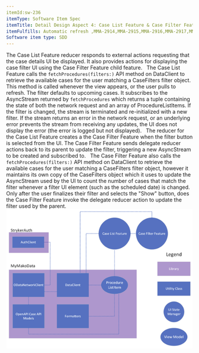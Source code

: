 ```yaml
---
itemId:sw-236
itemType: Software Item Spec
itemTitle: Detail Design Aspect 4: Case List Feature & Case Filter Feature
itemFulfills: Automatic refresh ,MMA-2914,MMA-2915,MMA-2916,MMA-2917,MMA-2918,MMA-2919,MMA-2920,MMA-2921,MMA-2922,MMA-2923,MMA-2924,MMA-2926,MMA-2927,MMA-2928,MMA-2929,MMA-2931,MMA-2932,MMA-2933,MMA-2934,MMA-2935,MMA-2936,MMA-2937,MMA-2938,MMA-2939,MMA-2940,MMA-2941,MMA-2942,MMA-2943,MMA-2944,MMA-2945,MMA-2946,MMA-3067,MMA-3068,MMA-3070,MMA-3071
Software item type: SDD
---
```

The Case List Feature reducer responds to external actions requesting that the case details UI be displayed. It also provides actions for displaying the case filter UI using the Case Filter Feature child feature.
 
The Case List Feature calls the `fetchProcedures(filters:)` API method on DataClient to retrieve the available cases for the user matching a CaseFilters filter object. This method is called whenever the view appears, or the user pulls to refresh. The filter defaults to upcoming cases. It subscribes to the AsyncStream returned by `fetchProcedures` which returns a tuple containing the state of both the network request and an array of ProcedureListItems. If the filter is changed, the stream is terminated and re-initialized with a new filter. If the stream returns an error in the network request, or an underlying error prevents the stream from receiving any updates, the UI does not display the error (the error is logged but not displayed).
 
The reducer for the Case List Feature creates a the Case Filter Feature when the filter button is selected from the UI. The Case Filter Feature sends delegate reducer actions back to its parent to update the filter, triggering a new AsyncStream to be created and subscribed to.
 
The Case Filter Feature also calls the `fetchProcedures(filters:)` API method on DataClient to retrieve the available cases for the user matching a CaseFilters filter object, however it maintains its own copy of the CaseFilters object which it uses to update the AsyncStream used by the UI to count the number of cases that match the filter whenever a filter UI element (such as the scheduled date) is changed. Only after the user finalizes their filter and selects the "Show" button, does the Case Filter Feature invoke the delegate reducer action to update the filter used by the parent.
 
 ![Arch](./images/sw-236.1.png)